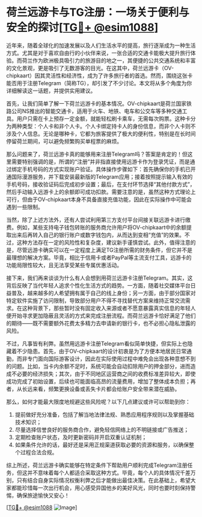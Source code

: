 # 荷兰远游卡与TG注册：一场关于便利与安全的探讨[[TG💪+ @esim1088](https://t.me/s/esim1088)]

近年来，随着全球化的加速发展以及人们生活水平的提高，旅行逐渐成为一种生活方式。尤其是对于喜欢自由行的小伙伴来说，一张合适的交通卡能极大提升旅行体验。而荷兰作为欧洲极具吸引力的旅游目的地之一，其便捷的公共交通系统和丰富的文化景观，更是吸引了无数游客的目光。在这其中，荷兰远游卡（OV-chipkaart）因其灵活性和经济性，成为了许多旅行者的首选。然而，围绕这张卡能否用于注册Telegram（简称TG），却引发了不少讨论。本文将从多个角度为你详细解读这一话题，并提供实用建议。

首先，让我们简单了解一下荷兰远游卡的基本情况。OV-chipkaart是荷兰国家铁路公司NS推出的智能交通卡，适用于火车、地铁、电车和公交车等多种交通工具。用户只需在卡上预存一定金额，就能轻松刷卡乘车，无需每次购票。这种卡分为两种类型：个人卡和非个人卡。个人卡绑定持卡人的身份信息，而非个人卡则不涉及个人信息。无论是哪种卡，它都为旅客提供了极大的便利性，特别是在长时间停留荷兰期间，可以避免频繁购买单程票的麻烦。

那么问题来了，荷兰远游卡真的能够用来注册Telegram吗？答案是肯定的！但这里需要特别强调的是，所谓的“注册”并非指直接使用远游卡作为登录凭证，而是通过绑定手机号码的方式实现账户验证。具体操作步骤如下：首先确保你的手机已开通国际漫游服务，并下载安装最新版的Telegram应用；接着按照提示输入有效的手机号码，接收验证码后完成初步设置；最后，在支付环节选择“其他付款方式”，然后手动输入远游卡上的余额即可成功扣款。需要注意的是，虽然这种方式理论上可行，但由于OV-chipkaart本身不具备直接充值功能，因此在实际操作中可能会遇到一些限制。

当然，除了上述方法外，还有人尝试利用第三方支付平台间接关联远游卡进行缴费。例如，某些支持电子钱包转账的服务商允许用户将OV-chipkaart中的余额提取出来后再转入自己的银行账户或数字钱包内，从而达到变相“充值”的效果。不过，这种方法存在一定的风险性和复杂度，建议新手谨慎尝试。此外，值得注意的是，尽管远游卡确实可以在一定程度上满足TG注册所需的财务条件，但它并不是最理想的解决方案。毕竟，相比于信用卡或者PayPal等主流支付工具，远游卡的功能局限性较大，且无法享受某些专属优惠活动。

接下来，我们再来谈谈为什么有人会想到用荷兰远游卡注册Telegram。其实，这背后反映了当代年轻人追求个性化生活方式的趋势。一方面，随着社交媒体平台日益普及，越来越多的人希望拥有属于自己的线上身份；另一方面，由于部分国家对特定软件实施了访问限制，导致部分用户不得不寻找替代方案来维持正常交流需求。在这种背景下，那些暂时没有固定收入来源或者不愿意暴露真实信息的年轻人便开始寻求更加隐蔽且灵活的方式来完成注册流程。而荷兰远游卡恰好满足了他们的期待——既不需要额外花费太多精力去申请新的银行卡，也不必担心隐私泄露的风险。

不过，凡事皆有利弊。虽然用远游卡注册Telegram看似简单快捷，但实际上也隐藏着不少隐患。首先，由于OV-chipkaart的设计初衷是为了方便本地居民日常通勤，而非专门面向国际游客设计，因此在实际使用过程中难免会出现各种意想不到的问题。比如，当卡内余额不足时，系统可能会自动扣除用户的押金部分，进而造成不必要的经济损失；其次，由于不同地区运营商之间的收费标准差异较大，即使成功完成了初始设置，后续也可能面临高昂的流量费用，增加了整体成本负担；再者，从长远来看，频繁更换设备或丢失卡片都会给账户安全带来潜在威胁。

那么，如何才能最大限度地规避这些风险呢？以下几点建议或许可以帮助到你：
1. 提前做好充分准备，包括了解当地法律法规、熟悉应用程序规则以及掌握基础技术知识；
2. 尽量选择信誉良好的服务商合作，避免轻信网络上的不明链接或广告推送；
3. 定期检查账户状态，及时更新密码并开启双重认证机制；
4. 如果条件允许的话，最好还是采用正规渠道获取必要的资源和服务，以确保整个过程合法合规。

综上所述，荷兰远游卡确实能够在特定条件下帮助用户顺利完成Telegram注册任务，但这并不意味着每个人都适合采取这种方式。毕竟，每个人的具体情况千差万别，只有结合自身实际情况权衡利弊之后才能做出最佳决策。在此基础上，希望大家都能珍惜每一次出行机会，用心感受异国他乡的美好风光，同时也要时刻保持警惕，确保旅途愉快又安心！

[[TG💪+ @esim1088](https://t.me/s/esim1088) ![Image](https://i.postimg.cc/4NQfJmqS/Snipaste-2025-05-13-00-14-12.png)]